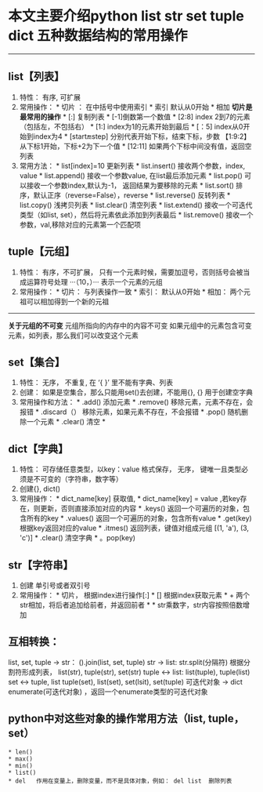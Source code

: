# 本文主要介绍python list str set tuple dict 五种数据结构的常用操作
**************
## list【列表】
  1.  特性： 有序, 可扩展
  2. 常用操作：
    * 切片 ： 在中括号中使用索引
    * 索引 默认从0开始 
    * 相加
    **切片是最常用的操作**
    * [:] 复制列表
    * [-1]倒数第一个数值
    * [2:8] index 2到7的元素（包括左，不包括右）
    * [1:] index为1的元素开始到最后
    * [：5] index从0开始到index为4
    * [start:end:step]  分别代表开始下标，结束下标，步数 【1:9:2】从下标1开始，下标+2为下一个值
    * [12:11]   如果两个下标中间没有值，返回空列表
  3. 常用方法：
    * list[index]=10 更新列表
    * list.insert() 接收两个参数，index, value
    * list.append() 接收一个参数value, 在list最后添加元素
    * list.pop()    可以接收一个参数index,默认为-1， 返回结果为要移除的元素
    * list.sort()   排序，默认正序（reverse=False），reverse
    * list.reverse()  反转列表
    * list.copy()   浅拷贝列表
    * list.clear()  清空列表
    * list.extend() 接收一个可迭代类型（如list, set），然后将元素依此添加到列表最后
    * list.remove() 接收一个参数，val,移除对应的元素第一个匹配项




## tuple【元组】
  1. 特性： 有序，不可扩展， 只有一个元素时候，需要加逗号，否则括号会被当成运算符号处理 ···（10，）··· 表示一个元素的元组
  2. 常用操作：
    * 切片： 与列表操作一致
    * 索引： 默认从0开始
    * 相加： 两个元祖可以相加得到一个新的元祖
***************************
**关于元组的不可变**
元组所指向的内存中的内容不可变
如果元组中的元素包含可变元素，如列表，那么我们可以改变这个元素


## set【集合】
  1. 特性： 无序， 不重复, 在 ‘{ }’ 里不能有字典、列表
  2. 创建： 如果是空集合，那么只能用set()去创建，不能用{}, {} 用于创建空字典
  3. 常用操作和方法：
    * .add()   添加元素
    * .remove()  移除元素，元素不存在，会报错
    * .discard（） 移除元素，如果元素不存在，不会报错
    * .pop() 随机删除一个元素
    * .clear() 清空
    * 

## dict【字典】
  1. 特性： 可存储任意类型，以key：value 格式保存， 无序， 键唯一且类型必须是不可变的（字符串，数字等）
  2. 创建{}, dict()
  3. 常用操作：
    * dict_name[key]  获取值,
    * dict_name[key] = value ,若key存在，则更新，否则直接添加对应的内容
    * .keys() 返回一个可遍历的对象，包含所有的key
    * .values() 返回一个可遍历的对象，包含所有value
    * .get(key) 根据key返回对应的value 
    * .itmes() 返回列表，键值对组成元组  [(1, 'a'), (3, 'c')]
    * .clear() 清空字典
    * 。pop(key)

## str【字符串】
  1. 创建  单引号或者双引号
  2. 常用操作：
    * 切片， 根据index进行操作[:]
    * [] 根据index获取元素
    * +  两个str相加，将后者追加给前者，并返回前者
    * *  str乘数字，str内容按照倍数增加


## 互相转换：
   list, set, tuple ->  str： ().join(list, set, tuple)
   str ->  list:  str.split(分隔符)  根据分割符形成列表， list(str), tuple(str), set(str)
   tuple <-> list:  list(tuple), tuple(list)
   set <-> tuple, list  tuple(set), list(set), set(lsit), set(tuple)
   可迭代对象 -> dict enumerate(可迭代对象) ，返回一个enumerate类型的可迭代对象

## python中对这些对象的操作常用方法（list, tuple， set）
    * len() 
    * max()
    * min()
    * list()
    * del   作用在变量上，删除变量，而不是具体对象，例如： del list  删除列表

